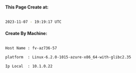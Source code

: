 
   
#### This Page Create at:

```bash

2023-11-07 - 19:19:17 UTC

```

#### Create By Machine:

```bash

Host Name : fv-az736-57

platform  : Linux-6.2.0-1015-azure-x86_64-with-glibc2.35

Ip Local  : 10.1.0.22

```

